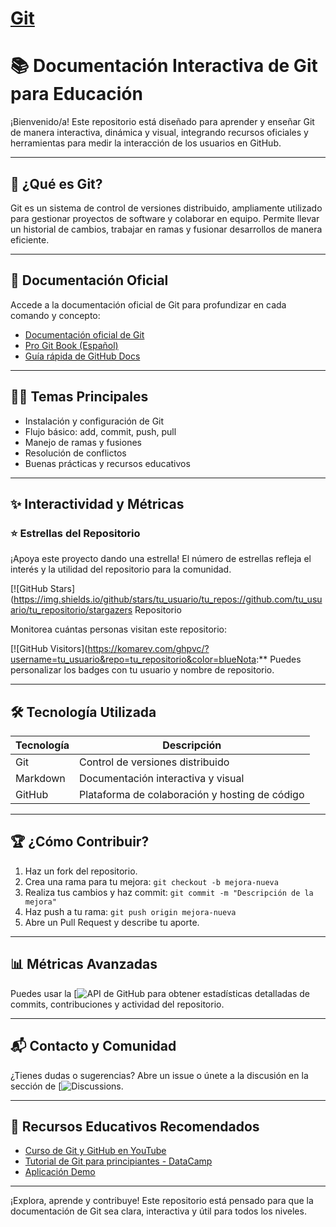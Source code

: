 
# [Git](https://git-scm.com/book/es/v2)


# 📚 Documentación Interactiva de Git para Educación

¡Bienvenido/a! Este repositorio está diseñado para aprender y enseñar Git de manera interactiva, dinámica y visual, integrando recursos oficiales y herramientas para medir la interacción de los usuarios en GitHub.

---

## 🚀 ¿Qué es Git?

Git es un sistema de control de versiones distribuido, ampliamente utilizado para gestionar proyectos de software y colaborar en equipo. Permite llevar un historial de cambios, trabajar en ramas y fusionar desarrollos de manera eficiente.

---

## 📖 Documentación Oficial

Accede a la documentación oficial de Git para profundizar en cada comando y concepto:

- [Documentación oficial de Git](https://git-scm.com/doc)
- [Pro Git Book (Español)](https://git-scm.com/book/es/v2)
- [Guía rápida de GitHub Docs](https://docs.github.com/es/get-started/quickstart)

---

## 🧑‍💻 Temas Principales

- Instalación y configuración de Git
- Flujo básico: add, commit, push, pull
- Manejo de ramas y fusiones
- Resolución de conflictos
- Buenas prácticas y recursos educativos

---

## ✨ Interactividad y Métricas

### ⭐ Estrellas del Repositorio

¡Apoya este proyecto dando una estrella! El número de estrellas refleja el interés y la utilidad del repositorio para la comunidad.

[![GitHub Stars](https://img.shields.io/github/stars/tu_usuario/tu_repos://github.com/tu_usuario/tu_repositorio/stargazers Repositorio

Monitorea cuántas personas visitan este repositorio:

[![GitHub Visitors](https://komarev.com/ghpvc/?username=tu_usuario&repo=tu_repositorio&color=blueNota:** Puedes personalizar los badges con tu usuario y nombre de repositorio.

---

## 🛠️ Tecnología Utilizada

| Tecnología | Descripción |
|------------|-------------|
| Git        | Control de versiones distribuido |
| Markdown   | Documentación interactiva y visual |
| GitHub     | Plataforma de colaboración y hosting de código |

---

## 🏆 ¿Cómo Contribuir?

1. Haz un fork del repositorio.
2. Crea una rama para tu mejora: `git checkout -b mejora-nueva`
3. Realiza tus cambios y haz commit: `git commit -m "Descripción de la mejora"`
4. Haz push a tu rama: `git push origin mejora-nueva`
5. Abre un Pull Request y describe tu aporte.

---

## 📊 Métricas Avanzadas

Puedes usar la [![API de GitHub](https://docs.github.com/es/rest/metrics/statistics?apiVersion=2022-11-28) para obtener estadísticas detalladas de commits, contribuciones y actividad del repositorio.

---

## 📬 Contacto y Comunidad

¿Tienes dudas o sugerencias? Abre un issue o únete a la discusión en la sección de [![Discussions](https://github.com/tu_usuario/tu_repositorio/discussions).

---

## 📢 Recursos Educativos Recomendados

- [Curso de Git y GitHub en YouTube](https://www.youtube.com/watch?v=3GymExBkKjE)
- [Tutorial de Git para principiantes - DataCamp](https://www.datacamp.com/es/tutorial/github-and-git-tutorial-for-beginners)
- [Aplicación Demo](https://learngitbranching.js.org/?locale=es_ES)

---

¡Explora, aprende y contribuye! Este repositorio está pensado para que la documentación de Git sea clara, interactiva y útil para todos los niveles.

